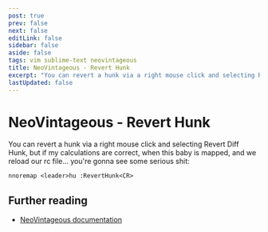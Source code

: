 ```yaml
---
post: true
prev: false
next: false
editLink: false
sidebar: false
aside: false
tags: vim sublime-text neovintageous
title: NeoVintageous - Revert Hunk
excerpt: "You can revert a hunk via a right mouse click and selecting Revert Diff Hunk, but if my calculations are correct, when this baby is mapped, and we reload our rc file... you're gonna see some serious shit."
lastUpdated: false
---
```


# NeoVintageous - Revert Hunk

You can revert a hunk via a right mouse click and selecting Revert Diff Hunk, but if my calculations are correct, when this baby is mapped, and we reload our rc file... you're gonna see some serious shit:

```vim
nnoremap <leader>hu :RevertHunk<CR>
```

## Further reading

* [NeoVintageous documentation](https://neovintageous.github.io/)
